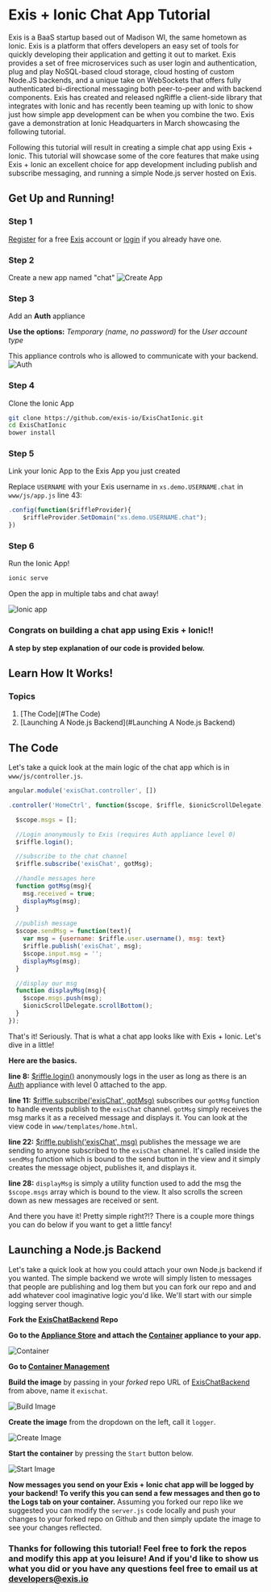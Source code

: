 # Exis + Ionic Chat App Tutorial

Exis is a BaaS startup based out of Madison WI, the same hometown as Ionic. Exis is a platform that offers developers an easy set of tools for quickly developing their application and getting it out to market. Exis provides a set of free microservices such as user login and authentication, plug and play NoSQL-based cloud storage, cloud hosting of custom Node.JS backends, and a unique take on WebSockets that offers fully authenticated bi-directional messaging both peer-to-peer and with backend components. Exis has created and released ngRiffle a client-side library that integrates with Ionic and has recently been teaming up with Ionic to show just how simple app development can be when you combine the two. Exis gave a demonstration at Ionic Headquarters in March showcasing the following tutorial.

Following this tutorial will result in creating a simple chat app using Exis + Ionic. This tutorial will showcase some of the core features that make using Exis + Ionic an excellent choice for app development including publish and subscribe messaging, and running a simple Node.js server hosted on Exis.

## Get Up and Running!
### Step 1
[Register](https://exis.io/register) for a free [Exis](https://exis.io) account or [login](https://exis.io/login) if you already have one.
### Step 2
Create a new app named "chat"
![Create App](http://my.exis.io.s3-website-us-west-2.amazonaws.com/assets/img/tutorials/templates/web_create_app.png)
### Step 3
Add an **Auth** appliance

**Use the options:** *Temporary (name, no password)* for the *User account type*

This appliance controls who is allowed to communicate with your backend.
![Auth](http://my.exis.io.s3-website-us-west-2.amazonaws.com/assets/img/tutorials/templates/web_attach_auth.png)
### Step 4
Clone the Ionic App
```bash
git clone https://github.com/exis-io/ExisChatIonic.git
cd ExisChatIonic
bower install
```
### Step 5
Link your Ionic App to the Exis App you just created

Replace `USERNAME` with your Exis username in `xs.demo.USERNAME.chat` in `www/js/app.js` line 43:

```javascript
.config(function($riffleProvider){
    $riffleProvider.SetDomain("xs.demo.USERNAME.chat");
})
```
### Step 6
Run the Ionic App!

```bash
ionic serve
```

Open the app in multiple tabs and chat away!

![Ionic app](http://my.exis.io.s3-website-us-west-2.amazonaws.com/assets/img/tutorials/ionic/ionic-chat.png)

### Congrats on building a chat app using Exis + Ionic!!

**A step by step explanation of our code is provided below.**

## Learn How It Works!
### Topics

1. [The Code](#The Code)
2. [Launching A Node.js Backend](#Launching A Node.js Backend)

## The Code

Let's take a quick look at the main logic of the chat app which is in `www/js/controller.js`.
```javascript
angular.module('exisChat.controller', []) 

.controller('HomeCtrl', function($scope, $riffle, $ionicScrollDelegate) {

  $scope.msgs = []; 

  //Login anonymously to Exis (requires Auth appliance level 0)
  $riffle.login();

  //subscribe to the chat channel
  $riffle.subscribe('exisChat', gotMsg);

  //handle messages here
  function gotMsg(msg){
    msg.received = true;
    displayMsg(msg);
  }
   
  //publish message
  $scope.sendMsg = function(text){
    var msg = {username: $riffle.user.username(), msg: text}
    $riffle.publish('exisChat', msg);
    $scope.input.msg = ''; 
    displayMsg(msg);
  }

  //display our msg
  function displayMsg(msg){
    $scope.msgs.push(msg);
    $ionicScrollDelegate.scrollBottom();
  }
});

```

That's it! Seriously. That is what a chat app looks like with Exis + Ionic. Let's dive in a little!

**Here are the basics.**

**line 8:** [$riffle.login()](https://exis.io/docs/API-Reference/ngRiffle#-riffle-login) anonymously logs in the user as long as there is an [Auth](https://exis.io/docs/appliances/Auth) appliance with level 0 attached to the app.

**line 11:** [$riffle.subscribe('exisChat', gotMsg)](https://exis.io/docs/API-Reference/ngRiffle#-riffle-subscribe) subscribes our `gotMsg` function to handle events publish to the `exisChat` channel.
`gotMsg` simply receives the msg marks it as a received message and displays it. You can look at the view code in `www/templates/home.html`.

**line 22:** [$riffle.publish('exisChat', msg)](https://exis.io/docs/API-Reference/ngRiffle#-riffle-publish) publishes the message we are sending to anyone subscribed to the `exisChat` channel.
It's called inside the `sendMsg` function which is bound to the send button in the view and it simply creates the message object, publishes it, and displays it.

**line 28:** `displayMsg` is simply a utility function used to add the msg the `$scope.msgs` array which is bound to the view. It also scrolls the screen down as new messages are received or sent.

And there you have it! Pretty simple right?!? There is a couple more things you can do below if you want to get a little fancy!

## Launching a Node.js Backend

Let's take a quick look at how you could attach your own Node.js backend if you wanted. The simple backend we wrote will simply listen to messages that people are publishing and log them
but you can fork our repo and and add whatever cool imaginative logic you'd like. We'll start with our simple logging server though.

**Fork the [ExisChatBackend](https://github.com/exis-io/ExisChatBackend.git) Repo**

**Go to the [Appliance Store](https://exis.io/app/chat/appliances) and attach the [Container](https://exis.io/docs/appliances/Container) appliance to your app.**

![Container](http://my.exis.io.s3-website-us-west-2.amazonaws.com/assets/img/tutorials/templates/web_attach_container.png)

**Go to [Container Management](https://exis.io/app/ionic/appliances)**

**Build the image** by passing in your *forked* repo URL of [ExisChatBackend](https://github.com/exis-io/ExisChatBackend.git) from above, name it `exischat`.

![Build Image](http://my.exis.io.s3-website-us-west-2.amazonaws.com/assets/img/tutorials/templates/web_container_buildimage.png)

**Create the image** from the dropdown on the left, call it `logger`.

![Create Image](http://my.exis.io.s3-website-us-west-2.amazonaws.com/assets/img/tutorials/templates/web_container_createimage.png)

**Start the container** by pressing the `Start` button below.

![Start Image](http://my.exis.io.s3-website-us-west-2.amazonaws.com/assets/img/tutorials/templates/web_container_startimage.png)

**Now messages you send on your Exis + Ionic chat app will be logged by your backend! To verify this you can send a few messages and then go to the Logs tab on your container.**
Assuming you forked our repo like we suggested you can modify the `server.js` code locally and push your changes to your forked repo on Github and then simply update the image to see your
changes reflected.

### Thanks for following this tutorial! Feel free to fork the repos and modify this app at you leisure! And if you'd like to show us what you did or you have any questions feel free to email us at [developers@exis.io](mailto:developers@exis.io)
